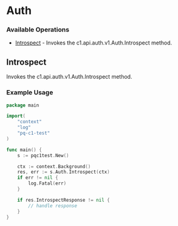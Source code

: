 # Auth

### Available Operations

* [Introspect](#introspect) - Invokes the c1.api.auth.v1.Auth.Introspect method.

## Introspect

Invokes the c1.api.auth.v1.Auth.Introspect method.

### Example Usage

```go
package main

import(
	"context"
	"log"
	"pq-c1-test"
)

func main() {
    s := pqc1test.New()

    ctx := context.Background()
    res, err := s.Auth.Introspect(ctx)
    if err != nil {
        log.Fatal(err)
    }

    if res.IntrospectResponse != nil {
        // handle response
    }
}
```
